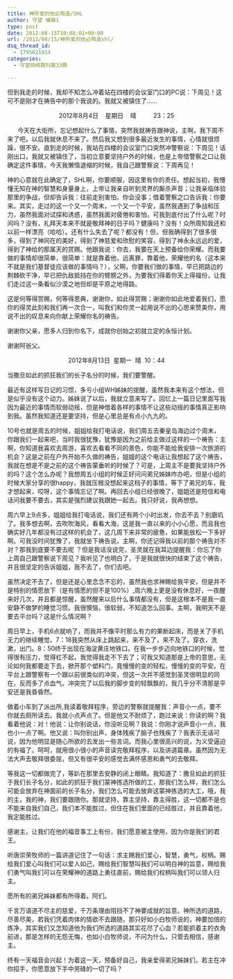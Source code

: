 ```yaml
---
title: 神所爱的他必陶造/SHL
author: 守望 编辑1
type: post
date: 2012-08-15T10:08:01+00:00
url: /2012/08/15/神所爱的他必陶造shl/
dsq_thread_id:
  - 1795621914
categories:
  - 守望网络期刊第33期

---
```

<p style="text-align: left;">
  但到我走的时候，我却不知怎么冲着站在四楼的会议室门口的PC说：下周见！这可不是刚才在祷告中的那个我说的。我就又被镇住了……<!--more-->
</p>

<p style="text-align: center;">
  2012年8月4日    星期日    晴          23：25
</p>

      今天在大街所，忘记想起什么了事情，突然我就祷告跟神说，主啊，我下周不来了吧，以后我就休息不来了。然后我又想到很多最近发生的事情，心情就很烦躁，很不安。直到走的时候，我站在四楼的会议室门口突然冲警察说：下周见！话刚出口，我就又被镇住了，当初立意要坚持户外的时候，也是上帝借警察之口让我确定这件事情，今天我懒惰退缩的时候，我自己跟警察说：下周再见！

神的心意就在此确定了，SHL啊，你要顺服，因这里有你的责任。想起当初，我懵懂无知在神的智慧和身量身上，上帝让我亲自听到灵界的厮杀声音；让我亲临体验那里的争战，但却告诉我：往前走别害怕，你会没事；借着警察之口告诉我：你要来。其实，走过的这一个又一个周末，一个又一个平安，虽然我遇到了争战和压力，虽然我面对试探和诱惑，虽然我面对疲倦和害怕，可我到底付出了什么呢？时间吗？没有，礼拜天本来不就是敬拜神的日子吗？健康吗？没有！众所周知我还和以前一样漂亮（哈哈）。还有什么失去了呢？都没有！但，但我确得到了很多很多，得到了神同在的美好，得到了神慈爱和欣慰的笑容，得到了神永永远远的爱，得到了神给的那属天的赏赐。他跟我说：你去，我要在天上预备给你荣耀。而我要做的事情却很简单，很简单：就是靠着他，远离罪，靠着他，荣耀他的名（这本来不就是我们基督徒应该做的事情吗？），父啊，你要我们做的事情，早已把路边的荆棘砍干净，早已把仇敌抵挡在你的臂膀之外，为要我们得着你天上得福份，让我们走过这一条看似沙漠之地但却是平原之地得路。

这是何等得赏赐，何等得恩典，谢谢你，如此得赏赐；谢谢你如此地爱着我们，愿你的得灵此刻和我们再一次合一，叫我们和你灵一起用说不出的心思来赞美你，用说不出的叹息来向你献上荣耀你名的祷告。

谢谢你父亲，愿多人归到你名下，成就你创始之初就立定的永恒计划。

谢谢阿爸父。

<p align="center">
  2012年8月13日  星期一  晴  10：44
</p>

当撒旦如此的抓狂我们的长子名分的时候，我们要警醒。

最近有这样写日记的习惯，多亏小组WH姊妹的提醒，虽然我本来有这个想法，但是似乎没有这个动力。姊妹说了以后，我就立意来写了。回忆上一篇日记里面写我因为最近的事情而软弱动摇，但是神借着各样的事情不让这些动摇的事情真正影响到我。虽然我知道还是要坚持，但是心里总是有点小九九的。

10号也就是周五的时候，姐姐给我打电话说，我们周五去秦皇岛海边过个周末，你跟我们一起来吧，当时我很犹豫，犹豫是因为之前给主做过这样的一个祷告：主啊，你知道我喜欢去周游，喜欢去看看不同的景色，你能不能给我安排一次旅游的机会？这是之前在户外开始不久做的祷告，姐姐的这个电话让我想起了这个祷告，我就在想是不是之前的这个祷告蒙垂听的时候了？可是，上周主不是要我坚持户外的吗？这个怎么办呢？我想周五小组的时候正好问问弟兄姊妹咋办吧，但是小组的时候大家分享的很happy，我就压根没想起来这档子的事情，等下了弟兄的车，我才想起来，哎呀，这个事情忘记了啊。再回去小组已经很晚了，姐姐还是短信和电话问我要不要去，其实是强烈建议我跟她一起去。我只好说，我再想想。

周六早上9点多，姐姐给我打电话说，我们还有两个小时出发，你去不去？别磨叽了。我多想去啊，去吹吹海风，看看大海，这是我一直以来的小小心愿，而且我也确实好几年都没有过这样的机会了，这几周下来非常的疲惫，如果能放松一下多好啊。可我没时间犹豫了，我就坐下祷告说，主啊，你还记得我以前的那个祷告对不对？那我到底要不要去呢 ？但是我话没说完，圣灵就在我耳边提醒我：你忘了你上周自己跟警察说下周见？我听见了也明白了，于是我就很快的结束了这个祷告，并且很坚定的告诉姐姐，我不去了，你们去吧。

虽然决定不去了，但是还是心里念念不忘的，虽然我也求神赐给我平安，但是并不是特别的情愿放下（是有情愿的但不是100%）,周六晚上更是没有休息好，一夜醒来好几次，并且都是惊醒，虽然醒来以后什么事情都没有，但是这根本不是我一直安静不做梦的睡觉习惯。我很懊恼，很软弱，不知道怎么回事。主啊，我明天不是要去平台吗？这是什么情况啊？

周日早上，手机6点就响了，而我并不像平时那么有力的果断起床，而是关了手机无力的继续睡觉。7：18我突然从床上跳起来，来不及了，来不及了。穿衣，洗漱，出门。8：50终于出现在海淀黄庄地铁口。在我一步步迈向地铁口的时候，觉得很有压力，觉得杠不起，我觉得我走不下去了；可我又知道那是上帝的意思，无论如何我都要走下去，掀开那个塑料门，竟慢慢的变的轻松，慢慢的变的平安。在平台上跟警察有一个跟以前很类似的冲突，但这一次并不感觉到圣灵很明显的同在，反而多了点血气。冲突完了以后我的脚步变的轻飘飘的，我几乎分不清那是平安还是我昏昏然。

做着小车到了派出所,我读着敬拜程序，旁边的警察就提醒我：声音小一点，要不你就去厕所读去。我就小点声点了。但是他又不耐烦了，跑过来说：你读的啊？我看着他说：对！他说：让你别说话，你没听见啊？我说：你刚才说声音小一点，我也小一点了啊。他又说：叫你别出声，身体残疾了脑子也残疾了？我表示无话可说，因为他明显是随心所欲的去发出一些言词。而我心里很高兴的说，为义受逼迫的有福了。呵呵，就用很小很小的声音读完敬拜程序，以及讲道篇章。虽然因为无法大声去敬拜很委屈，但又有很平安的感觉去满怀感恩和勇气的去敬拜。

等我这一切都做完了，等趴在那里去安静的闭上眼睛。我知道了：撒旦如此的抓狂于我们长子名分，如此的抓狂于我们蒙神拣选所做的工，那我们怎么样，我们怎么可能会放弃在神面前的长子名分，我们怎么可能去放弃这蒙神拣选的大工，哦，我的主，我的神，我们要跟随你。那就坚持，靠主坚持，靠主得胜，这一切都不是也不能来自我们自己，我们本不能胜过，但住在我们里面的已经胜过，并且靠着他，我定能胜过。

感谢主，让我们在他的福音事工上有份，我们愿意被主使用，因为你是我们的君王。

听唐崇荣牧师的一篇讲道记住了一句话：求主赐我们爱心，智慧，勇气，权柄。赐给我们爱心叫我们可以爱人如己，赐给我们智慧叫我们可以明白神的旨意，赐给我们勇气叫我们可以在荣耀神的道路上勇往直前，赐给我们权柄叫我们可以领人归主。

愿所有的弟兄姊妹都有所得着。阿们。

千言万语道不尽主的慈爱，千万条理由阻挡不了神要成就的旨意。神所选的道路，尽善尽美，若我们凭着肉体的情欲不去跟随，那只好如小白牧师说的，神要加倍的炼净，其实我们又怎知道他为我们所选的道路其实花尽了心血？若能抓着主的衣角前进，那是怎样的无怨无悔，也如小白牧师说，不问为什么，只管去相信，感谢主。

终有一天福音会兴起！为着这一天，预备好自己，我亲爱得弟兄姊妹们，若主在冲你招手，你愿意放下手中劳碌的一切了吗？